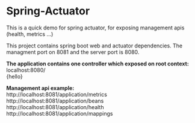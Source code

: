 # Spring-Actuator
This is a quick demo for spring actuator, for exposing management apis (health, metrics ...)

This project contains spring boot web and actuator dependencies.
The managment port on 8081 and the server port is 8080.
<p>
<b>The application contains one controller which exposed on root context:</b>
<br/>
localhost:8080/
<br/>
{hello}
<p>
<b>Management api example:</b>
<br/>
http://localhost:8081/application/metrics
<br/>
http://localhost:8081/application/beans
<br/>
http://localhost:8081/application/health
<br/>
http://localhost:8081/application/mappings
